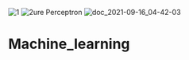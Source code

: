 ![1](https://user-images.githubusercontent.com/80622132/133529331-0cfa1bf7-cab1-422b-9d5e-a02fcd8ee4b2.JPG)
![2ure](https://user-images.githubusercontent.com/80622132/133529332-d6021fab-7178-47cb-a4a0-2c0f5e3156ee.JPG)
Perceptron
![doc_2021-09-16_04-42-03](https://user-images.githubusercontent.com/80622132/133763093-80ef9988-7748-498a-94cd-8a2d5f529038.gif)


# Machine_learning
